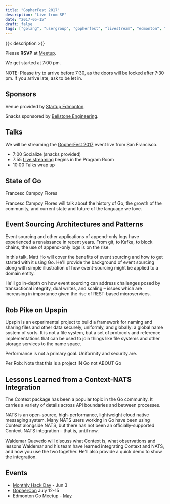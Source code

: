```yaml
---
title: "GopherFest 2017"
description: "Live from SF"
date: "2017-05-15"
draft: false
tags: ["golang", "usergroup", "gopherfest", "livestream", "edmonton", "yeg"]
---
```

{{< description >}}

Please **RSVP** at [Meetup](https://www.meetup.com/startupedmonton/events/239918270/).

We get started at 7:00 pm.

NOTE: Please try to arrive before 7:30, as the doors will be locked after 7:30 pm. If you arrive late, ask to be let in.

## Sponsors

Venue provided by [Startup Edmonton](https://www.startupedmonton.com/).

Snacks sponsored by [Bellstone Engineering](https://bellstone.ca/).

## Talks

We will be streaming the [GopherFest 2017](https://www.meetup.com/golangsf/events/238748981/) event live from San Francisco.

- 7:00 Socialize (snacks provided)
- 7:55 [Live streaming](https://www.youtube.com/watch?v=giUatBmmb_Y) begins in the Program Room
- 10:00 Talks wrap up

## State of Go

Francesc Campoy Flores

Francesc Campoy Flores will talk about the history of Go, the growth of the community, and current state and future of the language we love.

## Event Sourcing Architectures and Patterns

Event sourcing and other applications of append-only logs have experienced a renaissance in recent years. From git, to Kafka, to block chains, the use of append-only logs is on the rise.

In this talk, Matt Ho will cover the benefits of event sourcing and how to get started with it using Go. He'll provide the background of event sourcing along with simple illustration of how event-sourcing might be applied to a domain entity.

He'll go in-depth on how event sourcing can address challenges posed by transactional integrity, dual writes, and scaling – issues which are increasing in importance given the rise of REST-based microservices.

## Rob Pike on Upspin

Upspin is an experimental project to build a framework for naming and sharing files and other data securely, uniformly, and globally: a global name system of sorts. It is not a file system, but a set of protocols and reference implementations that can be used to join things like file systems and other storage services to the name space.

Performance is not a primary goal. Uniformity and security are.

Per Rob: Note that this is a project IN Go not ABOUT Go

## Lessons Learned from a Context-NATS Integration

The Context package has been a popular topic in the Go community. It carries a variety of details across API boundaries and between processes.

NATS is an open-source, high-performance, lightweight cloud native messaging system. Many NATS users working in Go have been using Context alongside NATS, but there has not been an officially-supported Context-NATS integration – that is, until now.

Waldemar Quevedo will discuss what Context is, what observations and lessons Waldemar and his team have learned integrating Context and NATS, and how you use the two together. He'll also provide a quick demo to show the integration.

## Events

- [Monthly Hack Day](https://www.meetup.com/startupedmonton/events/qvnfrlywjbfb/) - Jun 3
- [GopherCon](https://gophercon.com/) July 12-15
- Edmonton Go Meetup - [May](/meetup/2017-05/)
